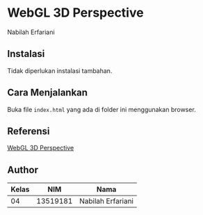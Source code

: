 # WebGL 3D Perspective
Nabilah Erfariani

## Instalasi

Tidak diperlukan instalasi tambahan.

## Cara Menjalankan

Buka file `index.html` yang ada di folder ini menggunakan browser.

## Referensi

[WebGL 3D Perspective](https://webglfundamentals.org/webgl/lessons/webgl-3d-perspective.html)

## Author
| Kelas      | NIM      | Nama      |
| ----------- | ----------- | ----------- |
| 04      | 13519181       | Nabilah Erfariani       |
